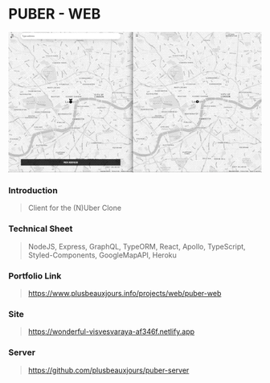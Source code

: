 # PUBER - WEB

<p align="center" >
  <img src="https://github.com/plusbeauxjours/web-plusbeauxjours/blob/master/src/Images/Web/Puber_web/Puber_web_video.gif" >
  <br>
</p>

### Introduction

> Client for the (N)Uber Clone

### Technical Sheet

> NodeJS, Express, GraphQL, TypeORM, React, Apollo, TypeScript, Styled-Components, GoogleMapAPI, Heroku

### Portfolio Link

> https://www.plusbeauxjours.info/projects/web/puber-web

### Site

> https://wonderful-visvesvaraya-af346f.netlify.app

### Server

> https://github.com/plusbeauxjours/puber-server
